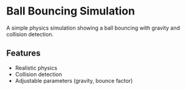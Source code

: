 # Ball Bouncing Simulation

A simple physics simulation showing a ball bouncing with gravity and collision detection.

## Features
- Realistic physics
- Collision detection
- Adjustable parameters (gravity, bounce factor) 